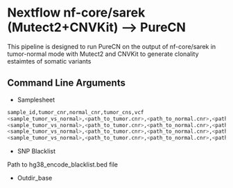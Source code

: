 # Nextflow nf-core/sarek (Mutect2+CNVKit) --> PureCN

This pipeline is designed to run PureCN on the output of nf-core/sarek in tumor-normal mode with Mutect2 and CNVKit to generate clonality estaimtes of somatic variants

## Command Line Arguments

- Samplesheet

```bash
sample_id,tumor_cnr,normal_cnr,tumor_cns,vcf
<sample_tumor_vs_normal>,<path_to_tumor.cnr>,<path_to_normal.cnr>,<path_to_tumor.call.cns>,<path_to_filtered.vcf.gz>
<sample_tumor_vs_normal>,<path_to_tumor.cnr>,<path_to_normal.cnr>,<path_to_tumor.call.cns>,<path_to_filtered.vcf.gz>
<sample_tumor_vs_normal>,<path_to_tumor.cnr>,<path_to_normal.cnr>,<path_to_tumor.call.cns>,<path_to_filtered.vcf.gz>
<sample_tumor_vs_normal>,<path_to_tumor.cnr>,<path_to_normal.cnr>,<path_to_tumor.call.cns>,<path_to_filtered.vcf.gz>
```

- SNP Blacklist

Path to hg38_encode_blacklist.bed file

- Outdir_base